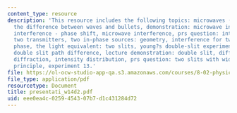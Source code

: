 ```yaml
---
content_type: resource
description: 'This resource includes the following topics: microwaves (mw), interference:
  the difference between waves and bullets, demonstration: microwave interference,
  interference - phase shift, microwave interference, prs question: interference,
  two transmitters, two in-phase sources: geometry, interference for two sources in
  phase, the light equivalent: two slits, young?s double-slit experiment, prs question:
  double slit path difference, lecture demonstration: double slit, diffraction, single-slit
  diffraction, intensity distribution, prs question: two slits with width, babinet?s
  principle, experiment 13.'
file: https://ol-ocw-studio-app-qa.s3.amazonaws.com/courses/8-02-physics-ii-electricity-and-magnetism-spring-2007/eee0ea4c0259454307b7d1c431284d72_presentati_w14d2.pdf
file_type: application/pdf
resourcetype: Document
title: presentati_w14d2.pdf
uid: eee0ea4c-0259-4543-07b7-d1c431284d72
---
```

